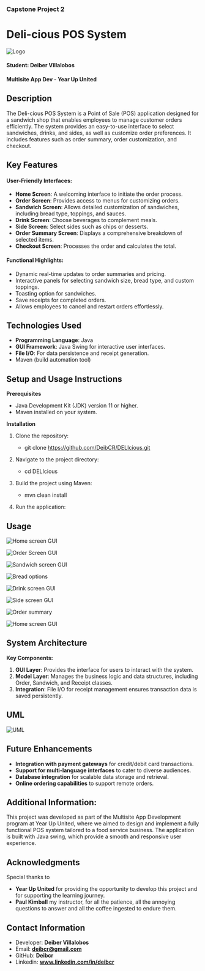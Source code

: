 ### Capstone Project 2

# Deli-cious POS System 

![ Logo](src/main/resources/images/logo01.png)

#### Student: Deiber Villalobos

#### Multisite App Dev - Year Up United

## Description
The Deli-cious POS System is a Point of Sale (POS) application designed for a sandwich shop that enables employees to manage customer orders efficiently. The system provides an easy-to-use interface to select sandwiches, drinks, and sides, as well as customize order preferences. It includes features such as order summary, order customization, and checkout.

## Key Features
#### User-Friendly Interfaces:
- **Home Screen**: A welcoming interface to initiate the order process.
- **Order Screen**: Provides access to menus for customizing orders.
- **Sandwich Screen**: Allows detailed customization of sandwiches, including bread type, toppings, and sauces.
-  **Drink Screen**: Choose beverages to complement meals.
-  **Side Screen**: Select sides such as chips or desserts.
-  **Order Summary Screen**: Displays a comprehensive breakdown of selected items.
-  **Checkout Screen**: Processes the order and calculates the total.

#### Functional Highlights:
- Dynamic real-time updates to order summaries and pricing.
-  Interactive panels for selecting sandwich size, bread type, and custom toppings.
-  Toasting option for sandwiches.
-  Save receipts for completed orders.
-  Allows employees to cancel and restart orders effortlessly.


## Technologies Used
- **Programming Language**: Java
- **GUI Framework**: Java Swing for interactive user interfaces.
- **File I/O**: For data persistence and receipt generation.
- Maven (build automation tool)


## Setup and Usage Instructions

**Prerequisites**
- Java Development Kit (JDK) version 11 or higher.
- Maven installed on your system.

**Installation**
1. Clone the repository:
   - git clone https://github.com/DeibCR/DELIcious.git
   
2. Navigate to the project directory:
   - cd DELIcious 
3. Build the project using Maven:
    - mvn clean install
4. Run the application:
   
   

## Usage

![ Home screen GUI](src/main/resources/images/homeScreen.png)

![ Order Screen GUI](src/main/resources/images/orderScreen.png)

![ Sandwich screen GUI](src/main/resources/images/orderScreen_Sandwich.png)

![ Bread options](src/main/resources/images/sandwich.png)

![ Drink screen GUI](src/main/resources/images/drinkScreen.png)

![ Side screen GUI](src/main/resources/images/sideScreen.png)

![ Order summary](src/main/resources/images/summary.png)

![ Home screen GUI](src/main/resources/images/checkOut.png)

## System Architecture
**Key Components:**
1. **GUI Layer**: Provides the interface for users to interact with the system.
2. **Model Layer**: Manages the business logic and data structures, including Order, Sandwich, and Receipt classes.
3. **Integration**: File I/O for receipt management ensures transaction data is saved persistently.

## UML
![ UML](src/main/resources/images/uml.png)


## Future Enhancements
- **Integration with payment gateways** for credit/debit card transactions.
- **Support for multi-language interfaces** to cater to diverse audiences.
- **Database integration** for scalable data storage and retrieval.
- **Online ordering capabilities** to support remote orders.

## Additional Information:
This project was developed as part of the Multisite App Development program at Year Up United, where we aimed to design and implement a fully functional POS system tailored to a food service business. The application is built with Java swing, which provide a smooth and responsive user experience.

## Acknowledgments
Special thanks to 
- **Year Up United** for providing the opportunity to develop this project and for supporting the learning journey.
- **Paul Kimball** my instructor, for all the patience, all the annoying questions to answer and all the coffee ingested to endure them.

## Contact Information
- Developer: **Deiber Villalobos**
- Email: **deibcr@gmail.com**
- GitHub: **Deibcr**
- Linkedin: **www.linkedin.com/in/deibcr**